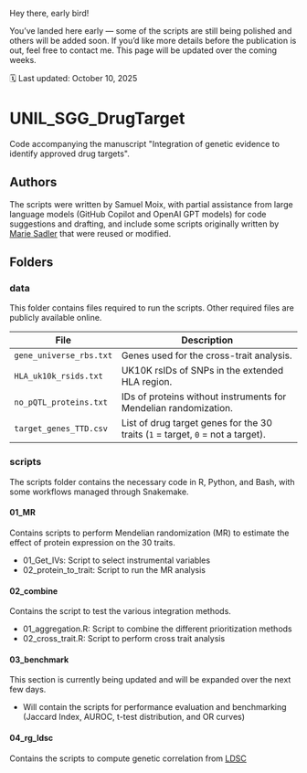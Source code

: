 Hey there, early bird!

You’ve landed here early — some of the scripts are still being polished and others will be added soon.
If you’d like more details before the publication is out, feel free to contact me.
This page will be updated over the coming weeks.

🗓️ Last updated: October 10, 2025

# UNIL_SGG_DrugTarget
Code accompanying the manuscript "Integration of genetic evidence to identify approved drug targets". 

## Authors
The scripts were written by Samuel Moix, with partial assistance from large language models (GitHub Copilot and OpenAI GPT models) for code suggestions and drafting, and include some scripts originally written by [Marie Sadler](https://github.com/masadler) that were reused or modified.

## Folders

### data
This folder contains files required to run the scripts. Other required files are publicly available online.

| File                      | Description                                                                       |
|---------------------------|-----------------------------------------------------------------------------------|
| `gene_universe_rbs.txt`   | Genes used for the cross-trait analysis.                                          |
| `HLA_uk10k_rsids.txt`     | UK10K rsIDs of SNPs in the extended HLA region.                                   |
| `no_pQTL_proteins.txt`    | IDs of proteins without instruments for Mendelian randomization.                  |
| `target_genes_TTD.csv`    | List of drug target genes for the 30 traits (`1` = target, `0` = not a target).   |


### scripts
The scripts folder contains the necessary code in R, Python, and Bash, with some workflows managed through Snakemake.

#### 01_MR
Contains scripts to perform Mendelian randomization (MR) to estimate the effect of protein expression on the 30 traits.
- 01_Get_IVs: Script to select instrumental variables
- 02_protein_to_trait: Script to run the MR analysis

#### 02_combine
Contains the script to test the various integration methods. 
- 01_aggregation.R: Script to combine the different prioritization methods  
- 02_cross_trait.R: Script to perform cross trait analysis

#### 03_benchmark
This section is currently being updated and will be expanded over the next few days.
- Will contain the scripts for performance evaluation and benchmarking (Jaccard Index, AUROC, t-test distribution, and OR curves)

#### 04_rg_ldsc
Contains the scripts to compute genetic correlation from [LDSC](https://github.com/bulik/ldsc)
